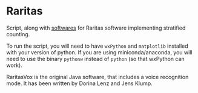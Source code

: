 # Raritas

Script, along with [softwares](https://github.com/plannapus/Raritas/releases) for Raritas software implementing stratified counting.

To run the script, you will need to have `wxPython` and `matplotlib` installed with your version of python.
If you are using miniconda/anaconda, you will need to use the binary `pythonw` instead of `python` (so that wxPython can work).

RaritasVox is the original Java software, that includes a voice recognition mode. It has been written by Dorina Lenz and Jens Klump.
